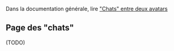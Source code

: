 Dans la documentation générale, lire <a href="$$/appli/contactschats.html" target="_blank">"Chats" entre deux avatars</a>

## Page des "chats"
(TODO)